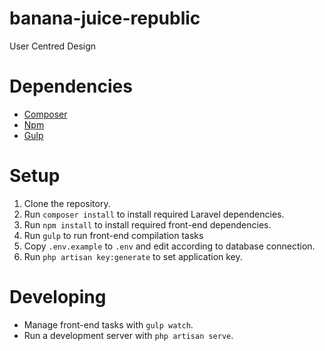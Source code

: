 # banana-juice-republic
User Centred Design

# Dependencies
* [Composer](https://getcomposer.org/)
* [Npm](https://www.npmjs.com/)
* [Gulp](http://gulpjs.com/)

# Setup
1. Clone the repository.
2. Run `composer install` to install required Laravel dependencies.
3. Run `npm install` to install required front-end dependencies.
4. Run `gulp` to run front-end compilation tasks
5. Copy `.env.example` to `.env` and edit according to database connection.
6. Run `php artisan key:generate` to set application key.

# Developing
* Manage front-end tasks with `gulp watch`.
* Run a development server with `php artisan serve`.

